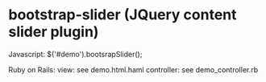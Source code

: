 bootstrap-slider (JQuery content slider plugin)
================

Javascript:
$('#demo').bootsrapSlider();

Ruby on Rails:
  view: see demo.html.haml
  controller: see demo_controller.rb
